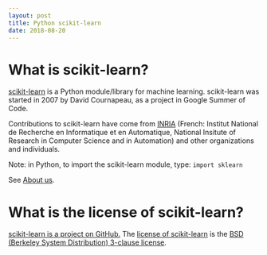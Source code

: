```yaml
---
layout: post
title: Python scikit-learn
date: 2018-08-20
---
```


# What is scikit-learn?

[scikit-learn](http://scikit-learn.org/stable/index.html) is a Python module/library for machine learning. scikit-learn was started in 2007 by David Cournapeau, as a project in Google Summer of Code.

Contributions to scikit-learn have come from [INRIA](https://www.inria.fr/) (French: Institut National de Recherche en Informatique et en Automatique, National Insitute of Research in Computer Science and in Automation) and other organizations and individuals.

Note: in Python, to import the scikit-learn module, type: ```import sklearn```

See [About us](http://scikit-learn.org/stable/about.html).

# What is the license of scikit-learn?

[scikit-learn is a project on GitHub.](https://github.com/scikit-learn/scikit-learn) The [license of scikit-learn](https://github.com/scikit-learn/scikit-learn/blob/master/COPYING) is the [BSD (Berkeley System Distribution) 3-clause license](https://opensource.org/licenses/BSD-3-Clause).
